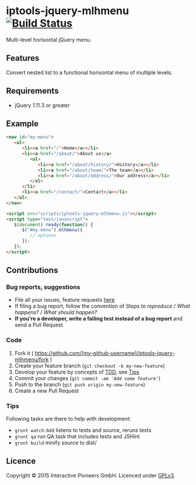 # iptools-jquery-mlhmenu [![Build Status](http://img.shields.io/travis/interactive-pioneers/iptools-jquery-mlhmenu.svg)](https://travis-ci.org/interactive-pioneers/iptools-jquery-mlhmenu)

Multi-level horisontal jQuery menu.

## Features
Convert nested list to a functional horisontal menu of multiple levels.

## Requirements

- jQuery 1.11.3 or greater

## Example

```html
<nav id="my-menu">
   <ul>
      <li><a href="/">Home</a></li>
      <li><a href="/about/">About us</a>
         <ul>
            <li><a href="/about/history/">History</a></li>
            <li><a href="/about/team/">The team</a></li>
            <li><a href="/about/address/">Our address</a></li>
         </ul>
      </li>
      <li><a href="/contact/">Contact</a></li>
   </ul>
</nav>

<script src="scripts/iptools-jquery-mlhmenu.js"></script>
<script type="text/javascript">
   $(document).ready(function() {
      $("#my-menu").mlhmenu({
         // options
      });
   });
</script>

```

## Contributions

### Bug reports, suggestions

- File all your issues, feature requests [here](https://github.com/interactive-pioneers/iptools-jquery-mlhmenu/issues)
- If filing a bug report, follow the convention of _Steps to reproduce_ / _What happens?_ / _What should happen?_
- __If you're a developer, write a failing test instead of a bug report__ and send a Pull Request

### Code

1. Fork it ( https://github.com/[my-github-username]/iptools-jquery-mlhmenu/fork )
2. Create your feature branch (`git checkout -b my-new-feature`)
3. Develop your feature by concepts of [TDD](http://en.wikipedia.org/wiki/Test-driven_development), see [Tips](#tips)
3. Commit your changes (`git commit -am 'Add some feature'`)
4. Push to the branch (`git push origin my-new-feature`)
5. Create a new Pull Request

### Tips

Following tasks are there to help with development:

- `grunt watch:bdd` listens to tests and source, reruns tests
- `grunt qa` run QA task that includes tests and JSHint
- `grunt build` minify source to dist/

## Licence
Copyright © 2015 Interactive Pioneers GmbH. Licenced under [GPLv3](LICENSE).